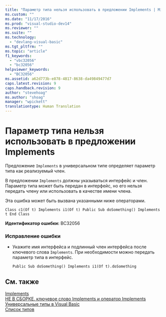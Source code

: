 ```yaml
---
title: "Параметр типа нельзя использовать в предложении Implements | Microsoft Docs"
ms.custom: ""
ms.date: "11/17/2016"
ms.prod: "visual-studio-dev14"
ms.reviewer: ""
ms.suite: ""
ms.technology: 
  - "devlang-visual-basic"
ms.tgt_pltfrm: ""
ms.topic: "article"
f1_keywords: 
  - "vbc32056"
  - "bc32056"
helpviewer_keywords: 
  - "BC32056"
ms.assetid: a62d773b-e878-4817-8638-da49849477d7
caps.latest.revision: 9
caps.handback.revision: 9
author: "stevehoag"
ms.author: "shoag"
manager: "wpickett"
translationtype: Human Translation
---
```

# Параметр типа нельзя использовать в предложении Implements
Предложение `Implements` в универсальном типе определяет параметр типа как реализуемый член.  
  
 В предложении `Implements` должны указываться интерфейс и член. Параметр типа может быть передан в интерфейс, но его нельзя передать члену или использовать в качестве имени члена.  
  
 Эта ошибка может быть вызвана указанными ниже операторами.  
  
```  
Class c1(Of t) Implements i1(Of t) Public Sub doSomething() Implements t End Class  
```  
  
 **Идентификатор ошибки:** BC32056  
  
### Исправление ошибки  
  
-   Укажите имя интерфейса и подлинный член интерфейса после ключевого слова `Implements`. При необходимости можно передать параметр типа в интерфейс.  
  
    ```  
    Public Sub doSomething() Implements i1(Of t).doSomething  
    ```  
  
## См. также  
 [Implements](../../visual-basic/language-reference/statements/implements-clause.md)   
 [НЕ В СБОРКЕ. ключевое слово Implements и оператор Implements](http://msdn.microsoft.com/ru-ru/b96560f7-6413-480f-a1e2-f80253bab5be)   
 [Универсальные типы в Visual Basic](../../visual-basic/programming-guide/language-features/data-types/generic-types.md)   
 [Список типов](../../visual-basic/language-reference/statements/type-list.md)